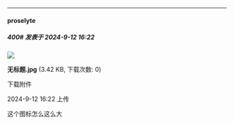 ﻿
*****

####  proselyte  
##### 400#       发表于 2024-9-12 16:22

<img src="https://img.saraba1st.com/forum/202409/12/162228q7v7lmxmyv2v7dxn.jpg" referrerpolicy="no-referrer">

<strong>无标题.jpg</strong> (3.42 KB, 下载次数: 0)

下载附件

2024-9-12 16:22 上传

这个图标怎么这么大

